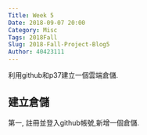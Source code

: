 ```yaml
---
Title: Week 5
Date: 2018-09-07 20:00
Category: Misc
Tags: 2018Fall
Slug: 2018-Fall-Project-Blog5
Author: 40423111
---
```


利用github和p37建立一個雲端倉儲.

<!-- PELICAN_END_SUMMARY -->

建立倉儲
----

第一, 註冊並登入github帳號,新增一個倉儲.




